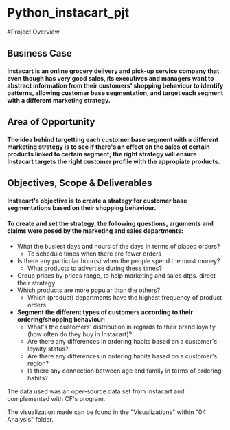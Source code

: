 # Python_instacart_pjt

#Project Overview

## **Business Case**

#### Instacart is an online grocery delivery and pick-up service company that even though has very good sales, its executives and managers want to abstract information from their customers' shopping behaviour to identify patterns, allowing customer base segmentation, and target each segment with a different marketing strategy.


## **Area of Opportunity**

#### The idea behind targetting each customer base segment with a different marketing strategy is to see if there's an effect on the sales of certain products linked to certain segment; **the right strategy will ensure Instacart targets the right customer profile with the appropiate products**.


## **Objectives, Scope & Deliverables**

#### Instacart's objective is to create a strategy for customer base segmentations based on their shopping behaviour.

#### To create and set the strategy, the following questions, arguments and claims were posed by the marketing and sales departments:
- What the busiest days and hours of the days in terms of placed orders?
  - To schedule times when there are fewer orders
- Is there any particular hour(s) when the people spend the most money?
  - What products to advertise during these times?
- Group prices by prices range, to help marketing and sales dtps. direct their strategy
- Which products are more popular than the others?
  - Which (product) departments have the highest frequency of product orders
- **Segment the different types of customers according to their ordering/shopping behaviour**:
  - What's the customers' distribution in regards to their brand loyalty (how often do they buy in Instacart)?
  - Are there any differences in ordering habits based on a customer's loyalty status?
  - Are there any differences in ordering habits based on a customer's region?
  - Is there any connection between age and family in terms of ordering habits?
  
The data used was an oper-source data set from instacart and complemented with CF's program.

The visualization made can be found in the "Visualizations" within "04 Analysis" folder.

